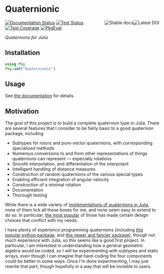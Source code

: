 # Quaternionic

[pkgeval-img]: https://juliaci.github.io/NanosoldierReports/pkgeval_badges/Q/Quaternionic.svg
[pkgeval-url]: https://juliaci.github.io/NanosoldierReports/pkgeval_badges/Q/Quaternionic.html

<a href="https://zenodo.org/badge/latestdoi/375490468"><img align="right" hspace="0" alt="Latest DOI" src="https://zenodo.org/badge/375490468.svg"></a>
<a href="https://moble.github.io/Quaternionic.jl/stable/"><img align="right" hspace="0" alt="Stable docs" src="https://img.shields.io/badge/docs-stable-blue.svg"></a>
[![Documentation
Status](https://github.com/moble/Quaternionic.jl/workflows/docs/badge.svg)](https://moble.github.io/Quaternionic.jl/dev)
[![Test Status](https://github.com/moble/Quaternionic.jl/workflows/tests/badge.svg)](https://github.com/moble/Quaternionic.jl/actions)
[![Test Coverage](https://codecov.io/gh/moble/Quaternionic.jl/branch/main/graph/badge.svg)](https://codecov.io/gh/moble/Quaternionic.jl)
[![PkgEval][pkgeval-img]][pkgeval-url]

*Quaternions for Julia*

## Installation
```julia
using Pkg
Pkg.add("Quaternionic")
```

## Usage
See [the documentation](https://moble.github.io/Quaternionic.jl/dev) for details.

## Motivation
The goal of this project is to build a complete quaternion type in Julia.  There are
several features that I consider to be fairly basic to a good quaternion package, including

  * Subtypes for rotors and pure-vector quaternions, with corresponding specialized methods
  * Numerous conversions to and from other representations of things quaternions can
    represent — especially rotations
  * Smooth interpolation, and differentation of the interpolant
  * Intelligent handling of distance measures
  * Construction of random quaternions of the various special types
  * Enabling efficient integration of angular velocity
  * Construction of a minimal rotation
  * Documentation
  * Thorough testing

While there is a wide variety of [implementations of quaternions in
Julia](https://juliahub.com/ui/Search?q=quaternion&type=packages), none of them tick all
these boxes for me, and none seem easy to extend to do so.  In particular, [the most
popular](https://github.com/JuliaGeometry/Quaternions.jl) of those has made certain design
choices that conflict with my needs.

I have plenty of experience programming quaternions (including [this popular python
package](https://github.com/moble/quaternion), and [this newer and fancier
package](https://github.com/moble/quaternionic)), though not much experience with Julia, so
this seems like a good first project.  In particular, I am interested in understanding how
a general geometric algebra would be coded, so I will be experimenting with subtypes and
static arrays, even though I can imagine that hard-coding the four components could be
better in some ways.  Once I'm done experimenting, I may just rewrite that part, though
hopefully in a way that will be invisible to users.
